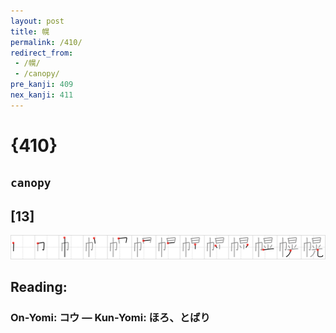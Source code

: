 ```yaml
---
layout: post
title: 幌
permalink: /410/
redirect_from:
 - /幌/
 - /canopy/
pre_kanji: 409
nex_kanji: 411
---
```


# {410}

## `canopy`

## [13]

<div class="stroke"><img src="../images/E5B98C.png" /></div>

## Reading:

### On-Yomi: コウ &mdash; Kun-Yomi: ほろ、とばり
